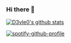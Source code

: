 ### Hi there 👋
[![D3vle0's github stats](https://github-readme-stats.vercel.app/api?username=D3vle0)](https://github.com/anuraghazra/github-readme-stats)

[![spotify-github-profile](https://spotify-github-profile.vercel.app/api/view?uid=85o05xl09h5de8ngv9im0txhx&cover_image=true)](https://github.com/kittinan/spotify-github-profile)

<!--
**D3vle0/D3vle0** is a ✨ _special_ ✨ repository because its `README.md` (this file) appears on your GitHub profile.

Here are some ideas to get you started:

- 🔭 I’m currently working on ...
- 🌱 I’m currently learning ...
- 👯 I’m looking to collaborate on ...
- 🤔 I’m looking for help with ...
- 💬 Ask me about ...
- 📫 How to reach me: ...
- 😄 Pronouns: ...
- ⚡ Fun fact: ...
-->
